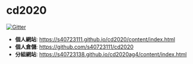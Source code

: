 # cd2020
[![Gitter](https://badges.gitter.im/40723150/community.svg)](https://gitter.im/40723150/community?utm_source=badge&utm_medium=badge&utm_campaign=pr-badge)
* **個人網站**: https://s40723111.github.io/cd2020/content/index.html
* **個人倉儲**: https://github.com/s40723111/cd2020
* **分組網站**: https://s40723138.github.io/cd2020ag4/content/index.html
